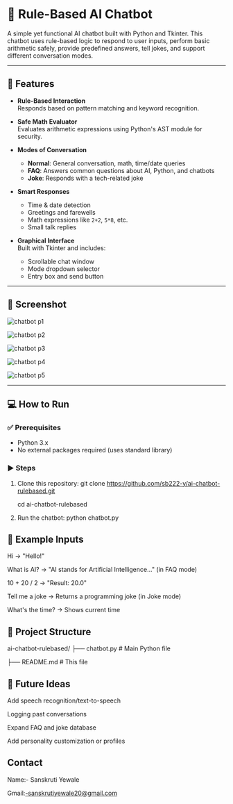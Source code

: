 # 🤖 Rule-Based AI Chatbot

A simple yet functional AI chatbot built with Python and Tkinter. This chatbot uses rule-based logic to respond to user inputs, perform basic arithmetic safely, provide predefined answers, tell jokes, and support different conversation modes.

---

## 🧠 Features

- **Rule-Based Interaction**  
  Responds based on pattern matching and keyword recognition.
  
- **Safe Math Evaluator**  
  Evaluates arithmetic expressions using Python's AST module for security.

- **Modes of Conversation**  
  - **Normal**: General conversation, math, time/date queries  
  - **FAQ**: Answers common questions about AI, Python, and chatbots  
  - **Joke**: Responds with a tech-related joke

- **Smart Responses**  
  - Time & date detection  
  - Greetings and farewells  
  - Math expressions like `2+2`, `5*8`, etc.  
  - Small talk replies

- **Graphical Interface**  
  Built with Tkinter and includes:
  - Scrollable chat window
  - Mode dropdown selector
  - Entry box and send button

---

## 📸 Screenshot

![chatbot p1](https://github.com/user-attachments/assets/2824aab1-e466-4fe1-97ac-238d03c3ece2)

![chatbot p2](https://github.com/user-attachments/assets/606b9794-e313-4cb1-a060-95570b090937)

![chatbot p3](https://github.com/user-attachments/assets/e7d6109c-4a21-4d9c-a7ee-f8c5b40c4940)

![chatbot p4](https://github.com/user-attachments/assets/862f7fd5-4b3a-4438-8f53-15e3a759b963)

![chatbot p5](https://github.com/user-attachments/assets/192a2cae-84fa-42a0-af83-db6b3f1e7bde)

---

## 💻 How to Run

### ✅ Prerequisites

- Python 3.x
- No external packages required (uses standard library)

### ▶️ Steps

1. Clone this repository:
   git clone https://github.com/sb222-y/ai-chatbot-rulebased.git
   
   cd ai-chatbot-rulebased

3. Run the chatbot:
    python chatbot.py

## 🧪 Example Inputs

Hi → "Hello!"

What is AI? → "AI stands for Artificial Intelligence..." (in FAQ mode)

10 + 20 / 2 → "Result: 20.0"

Tell me a joke → Returns a programming joke (in Joke mode)

What's the time? → Shows current time

## 📁 Project Structure

ai-chatbot-rulebased/
├── chatbot.py         # Main Python file

├── README.md          # This file

## 📌 Future Ideas

Add speech recognition/text-to-speech

Logging past conversations

Expand FAQ and joke database

Add personality customization or profiles

## Contact

Name:- Sanskruti Yewale

Gmail:-sanskrutiyewale20@gmail.com

